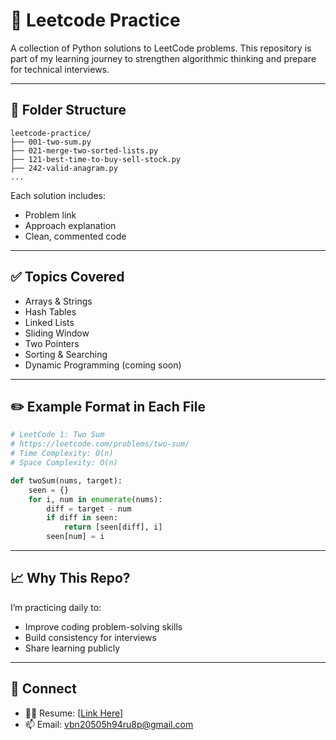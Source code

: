 # 📘 Leetcode Practice

A collection of Python solutions to LeetCode problems. This repository is part of my learning journey to strengthen algorithmic thinking and prepare for technical interviews.

---

## 📂 Folder Structure

```
leetcode-practice/
├── 001-two-sum.py
├── 021-merge-two-sorted-lists.py
├── 121-best-time-to-buy-sell-stock.py
├── 242-valid-anagram.py
...
```

Each solution includes:
- Problem link
- Approach explanation
- Clean, commented code

---

## ✅ Topics Covered

- Arrays & Strings  
- Hash Tables  
- Linked Lists  
- Sliding Window  
- Two Pointers  
- Sorting & Searching  
- Dynamic Programming (coming soon)

---

## ✏️ Example Format in Each File

```python
# LeetCode 1: Two Sum
# https://leetcode.com/problems/two-sum/
# Time Complexity: O(n)
# Space Complexity: O(n)

def twoSum(nums, target):
    seen = {}
    for i, num in enumerate(nums):
        diff = target - num
        if diff in seen:
            return [seen[diff], i]
        seen[num] = i
```

---

## 📈 Why This Repo?

I’m practicing daily to:
- Improve coding problem-solving skills
- Build consistency for interviews
- Share learning publicly

---

## 🔗 Connect

- 🧑‍💻 Resume: [[Link Here](https://www.linkedin.com/in/chia-en-tsai-0a9336ab)]
- 📫 Email: [vbn20505h94ru8p@gmail.com](mailto:vbn20505h94ru8p@gmail.com)
